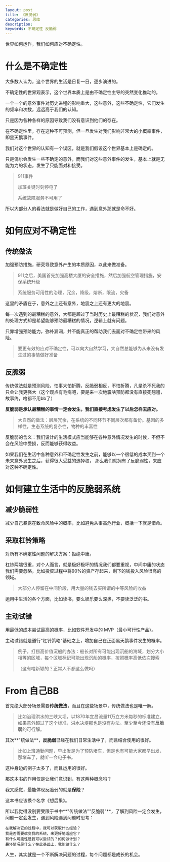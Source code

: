 ```yaml
---
layout: post
title: 《反脆弱》
categories: 思维
description: 
keywords: 不确定性 反脆弱
---
```


世界如何运作，我们如何应对不确定性。

# 什么是不确定性

大多数人认为，这个世界的生活是日复一日，逐步演进的。

不确定性的世界观表示，这个世界本质上是由不确定性主导的突然变化推动的。

一个一个的意外事件对历史进程的影响重大，这些意外，这些不确定性，它们发生的频率和次数，远远高于我们的认知。

只是因为各种各样的原因导致我们没有意识到他们的存在。

在不确定性里，存在这种不可预测，但一旦发生对我们影响非常大的小概率事件，即黑天鹅事件。

我们对这个世界的认知有一个误区，就是我们假设这个世界基本上是确定的。

只是偶尔会发生一些不确定的意外，而我们对这些意外事件的发生，基本上就是无能为力的状态，发生了只能面对和接受。

>911事件
>
>加班关键时刻停电了
>
>系统故障服务不可用了
 
所以大部分人的看法就是做好自己的工作，遇到意外那就是命不好。

# 如何应对不确定性

## 传统做法

加强预防措施，研究导致意外产生的本质原因，以此来做准备。

>911之后，美国首先加强高楼大厦的安全措施，然后加强航空管理措施，安保系统升级
>
>系统服务可用性的治理，冗余，降级，熔断，限流，灾备

这里的矛盾在于，意外之上还有意外，地震之上还有更大的地震。

每一次遇到的最糟糕的意外，大都是超过了当时历史上最糟糕的状况，我们对意外的处理方式却是希望能够预防最糟糕的情况，逻辑上就有问题。

只靠增强预防能力，弥补漏洞，并不能真正的帮助我们去面对不确定性带来的风险。
>要更有效的应对不确定性，可以向大自然学习，大自然总能够为从来没有发生过的事情做好准备

## 反脆弱

传统做法就是预测风险，怕事大怕折腾，反脆弱相反，不怕折腾，凡是杀不死我的只会让我更强大（这个观点有毛病吧，要是来一次地震啥预防都没有直接死翘翘，故事终，啥都不用bb了）

**反脆弱是承认最糟糕的事情一定会发生，我们直接考虑发生了以后怎样去应对。**

>大自然的做法：层层冗余，在系统的不同环节不同层次都有备份。基因的多样性，生态系统的复杂性，物种的丰富性

反脆弱的含义：我们设计的生活模式应当能够在各种意外情况发生的时候，不但不会在风险中受损，反而能够获得收益。

如果我们在生活中各种意外和不确定性发生之前，能够以一个很低的成本买到一个未来意外发生之后，获得很大受益的选择权，
那么我们就拥有了反脆弱性，来应对这种不确定性。

# 如何建立生活中的反脆弱系统

## 减少脆弱性

减少自己暴露在致命风险中的概率，比如避免从事高危行业，概括一下就是惜命。

## 采取杠铃策略

对所有不确定性问题的解决方案：拒绝中庸。

杠铃两端很重，对个人而言，就是极好极坏的情况我们都要重视，中间中庸的状态我们需要忽略，比如投资过程中将90%的资产存起来，剩下的钱投入风险很高的领域。

>大部分人停留在中间阶段，用大量的钱去买所谓的中等风险的收益 

运用中生活的各个方面，比如读书，要么娱乐要么深奥，不要读泛泛的书。


## 主动试错

用最低的成本尝试最高的概率，比如软件开发中的 MVP（最小可行性产品）。

主动试错就是遵行"杠铃策略"基础之上，增加自己在正面黑天鹅事件发生的概率。

>例子，打捞高价值沉船的办法：船长对所有可能出现沉船的海域，划分大小相等的区域，每个区域标记可能出现沉船的概率，按照概率高低依次搜索
>
>（这有啥新颖的？正常人不都这么做吗）

# From 自己BB

首先绝大部分场景需要**传统做法**，而且在这些场景中，传统做法也是唯一解。
>比如治理洪水的三峡大坝，以1870年宜昌流量11万立方米每秒的标准建立，如果意外超过了这个标准，洪水决堤那也是没有办法。至少至今还没有**反脆弱**的可行解。

其次**"统做法**，**反脆弱**已经在我们日常生活中了，而且结合使用的很好。

>比如上班通勤问题，早出发是为了预防堵车，但是也有可能大家都早出发，那堵车了，就听一会电子书。

这种身边的例子太多了，而且运用的很好。

那这本书的作用仅是让我们意识到，有这两种概念吗？

我又感觉，最能体现反脆弱的就是**保险**？

这本书应该换个名字《想后果》。

所以我觉得没别要受限于书中**"传统做法""反脆弱"**，了解到风险一定会发生，问题一定会发生，遇到风险遇到问题时思考：
    
    在我解决它的过程中，我可以获取什么经验？
    我是否需要改变我的系统，来更好地适应它？
    有什么可能性是我可以尝试的？如何做计划？
    最坏情况是什么？在此基础上，我能做什么？

人生，其实就是一个不断解决问题的过程，每个问题都是成长的机会。

